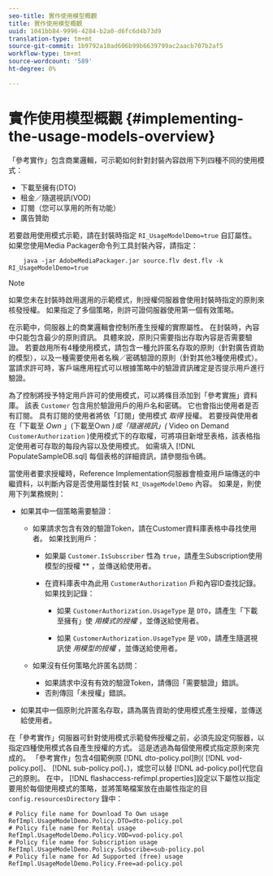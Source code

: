 ```yaml
---
seo-title: 實作使用模型概觀
title: 實作使用模型概觀
uuid: 1041bb84-9996-4284-b2a0-d6fc6d4b73d9
translation-type: tm+mt
source-git-commit: 1b9792a10ad606b99b6639799ac2aacb707b2af5
workflow-type: tm+mt
source-wordcount: '589'
ht-degree: 0%

---
```



# 實作使用模型概觀 {#implementing-the-usage-models-overview}

「參考實作」包含商業邏輯，可示範如何針對封裝內容啟用下列四種不同的使用模式：

* 下載至擁有(DTO)
* 租金／隨選視訊(VOD)
* 訂閱（您可以享用的所有功能）
* 廣告贊助

若要啟用使用模式示範，請在封裝時指定 `RI_UsageModelDemo=true` 自訂屬性。 如果您使用Media Packager命令列工具封裝內容，請指定：

```
    java -jar AdobeMediaPackager.jar source.flv dest.flv -k RI_UsageModelDemo=true
```

>[!NOTE]
>
>如果您未在封裝時啟用選用的示範模式，則授權伺服器會使用封裝時指定的原則來核發授權。 如果指定了多個策略，則許可證伺服器使用第一個有效策略。

在示範中，伺服器上的商業邏輯會控制所產生授權的實際屬性。 在封裝時，內容中只能包含最少的原則資訊。 具體來說，原則只需要指出存取內容是否需要驗證。 若要啟用所有4種使用模式，請包含一種允許匿名存取的原則（針對廣告資助的模型），以及一種需要使用者名稱／密碼驗證的原則（針對其他3種使用模式）。 當請求許可時，客戶端應用程式可以根據策略中的驗證資訊確定是否提示用戶進行驗證。

為了控制將授予特定用戶許可的使用模式，可以將條目添加到「參考實施」資料庫。 該表 `Customer` 包含用於驗證用戶的用戶名和密碼。 它也會指出使用者是否有訂閱。 具有訂閱的使用者將依「訂閱」使用模式 *取得* 授權。 若要授與使用者在「下載至 *Own* 」(下載至Own *)或「隨選視訊」(* Video on Demand `CustomerAuthorization` )使用模式下的存取權，可將項目新增至表格，該表格指定使用者可存取的每段內容以及使用模式。 如需填入 [!DNL PopulateSampleDB.sql] 每個表格的詳細資訊，請參閱指令碼。

當使用者要求授權時，Reference Implementation伺服器會檢查用戶端傳送的中繼資料，以判斷內容是否使用屬性封裝 `RI_UsageModelDemo` 內容。 如果是，則使用下列業務規則：

* 如果其中一個策略需要驗證：

   * 如果請求包含有效的驗證Token，請在Customer資料庫表格中尋找使用者。 如果找到用戶：

      * 如果屬 `Customer.IsSubscriber` 性為 `true`，請產生Subscription使用模型的授權 ** ，並傳送給使用者。

      * 在資料庫表中為此用 `CustomerAuthorization` 戶和內容ID查找記錄。 如果找到記錄：

         * 如果 `CustomerAuthorization.UsageType` 是 `DTO`，請產生「下載至擁有」使 *用模式的授權* ，並傳送給使用者。

         * 如果 `CustomerAuthorization.UsageType` 是 `VOD`，請產生隨選視訊使 *用模型的授權* ，並傳送給使用者。
   * 如果沒有任何策略允許匿名訪問：

      * 如果請求中沒有有效的驗證Token，請傳回「需要驗證」錯誤。
      * 否則傳回「未授權」錯誤。


* 如果其中一個原則允許匿名存取，請為廣告資助的使用模式產生授權，並傳送給使用者。

在「參考實作」伺服器可針對使用模式示範發佈授權之前，必須先設定伺服器，以指定四種使用模式各自產生授權的方式。 這是透過為每個使用模式指定原則來完成的。 「參考實作」包含4個範例原 [!DNL dto-policy.pol]則( [!DNL vod-policy.pol]、 [!DNL sub-policy.pol]、)，或您可以替 [!DNL ad-policy.pol]代您自己的原則。 在中， [!DNL flashaccess-refimpl.properties]設定以下屬性以指定要用於每個使用模式的策略，並將策略檔案放在由屬性指定的目 `config.resourcesDirectory` 錄中：

```
# Policy file name for Download To Own usage  
RefImpl.UsageModelDemo.Policy.DTO=dto-policy.pol  
# Policy file name for Rental usage  
RefImpl.UsageModelDemo.Policy.VOD=vod-policy.pol  
# Policy file name for Subscription usage  
RefImpl.UsageModelDemo.Policy.Subscribe=sub-policy.pol  
# Policy file name for Ad Supported (free) usage  
RefImpl.UsageModelDemo.Policy.Free=ad-policy.pol
```

